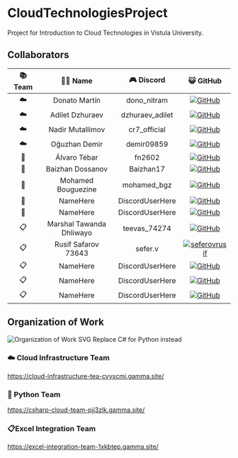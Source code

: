 # CloudTechnologiesProject
Project for Introduction to Cloud Technologies in Vistula University.

## Collaborators
| 📚 Team | 🧑‍💻 Name | 🎮 Discord | 😺 GitHub |
| :---: | :---: | :---: | :---: |
| ☁️ | Donato Martín | dono_nitram | [![GitHub](https://img.shields.io/badge/GitHub-dononitram-brightgreen)](https://github.com/dononitram) |
| ☁️ | Adilet Dzhuraev | dzhuraev_adilet | [![GitHub](https://img.shields.io/badge/GitHub-Adiletbaike-brightgreen)](https://github.com/Adiletbaike) |
| ☁️ | Nadir Mutallimov  | cr7_official | [![GitHub](https://img.shields.io/badge/GitHub-mutikn-brightgreen)](https://github.com/mutikn) |
| ☁️ | Oğuzhan Demir | demir09859 | [![GitHub](https://img.shields.io/badge/GitHub-Oguzhan%20Demir-brightgreen)](https://github.com/Oguzhan-Demir) |
| 🐍 | Álvaro Tébar  | fn2602 | [![GitHub](https://img.shields.io/badge/GitHub-fn2602-brightgreen)](https://github.com/fn2602) |
| 🐍 | Baizhan Dossanov | Baizhan17 | [![GitHub](https://img.shields.io/badge/GitHub-Baizhan17-brightgreen)](https://github.com/Baizhan17) |
| 🐍 | Mohamed Bouguezine | mohamed_bgz | [![GitHub](https://img.shields.io/badge/GitHub-mohBgz-brightgreen)](https://github.com/mohBgz) |
| 🐍 | NameHere | DiscordUserHere | [![GitHub](https://img.shields.io/badge/GitHub-GithubUserHere-brightgreen)](https://github.com/GithubUserHere) |
| 🐍 | NameHere | DiscordUserHere | [![GitHub](https://img.shields.io/badge/GitHub-GithubUserHere-brightgreen)](https://github.com/GithubUserHere) |
| 📋 | Marshal Tawanda Dhliwayo | teevas_74274 | [![GitHub](https://img.shields.io/badge/GitHub-Teevas74274-brightgreen)](https://github.com/Teevas74274) |
| 📋 | Rusif Safarov 73643| sefer.v | [![seferovrusif](https://img.shields.io/badge/GitHub-seferovrusif-brightgreen)](https://github.com/seferovrusif) |
| 📋 | NameHere | DiscordUserHere | [![GitHub](https://img.shields.io/badge/GitHub-GithubUserHere-brightgreen)](https://github.com/GithubUserHere) |
| 📋 | NameHere | DiscordUserHere | [![GitHub](https://img.shields.io/badge/GitHub-GithubUserHere-brightgreen)](https://github.com/GithubUserHere) |
| 📋 | NameHere | DiscordUserHere | [![GitHub](https://img.shields.io/badge/GitHub-GithubUserHere-brightgreen)](https://github.com/GithubUserHere) |

## Organization of Work
![Organization of Work SVG](https://www.mermaidchart.com/raw/471424e6-6aae-452e-89aa-3a9d57dcf0e1?theme=light&version=v0.1&format=svg)
Replace C# for Python instead

### ☁️ Cloud Infrastructure Team
https://cloud-infrastructure-tea-cvyscmi.gamma.site/

### 🐍 Python Team
https://csharp-cloud-team-pjj3zlk.gamma.site/

### 📋Excel Integration Team
https://excel-integration-team-1xkbtep.gamma.site/
